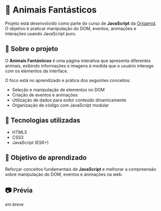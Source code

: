 # 🐾 Animais Fantásticos

Projeto está desenvolvido como parte do curso de **JavaScript** da [Origamid](https://www.origamid.com/).  
O objetivo é praticar manipulação do DOM, eventos, animações e interações usando JavaScript puro.

## 📌 Sobre o projeto

O **Animais Fantásticos** é uma página interativa que apresenta diferentes animais, exibindo informações e imagens à medida que o usuário interage com os elementos da interface.

O foco está no aprendizado e prática dos seguintes conceitos:

- Seleção e manipulação de elementos no DOM
- Criação de eventos e animações
- Utilização de dados para exibir conteúdo dinamicamente
- Organização de código com JavaScript modular

## 🚀 Tecnologias utilizadas

- HTML5
- CSS3
- JavaScript (ES6+)

## 🎯 Objetivo de aprendizado

Reforçar conceitos fundamentais de **JavaScript** e melhorar a compreensão sobre manipulação do DOM, eventos e animações na web.

## 📷 Prévia

_em breve_
